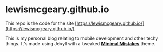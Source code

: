 # lewismcgeary.github.io

This repo is the code for the site [https://lewismcgeary.github.io/](https://lewismcgeary.github.io/).

This is my personal blog relating to mobile development and other techy things.
It's made using Jekyll with a tweaked **[Minimal Mistakes](http://mmistakes.github.io/minimal-mistakes)** theme.
